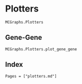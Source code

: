 # Plotters

```@docs
MCGraphs.Plotters
```

## Gene-Gene

```@docs
MCGraphs.Plotters.plot_gene_gene
```

## Index

```@index
Pages = ["plotters.md"]
```
